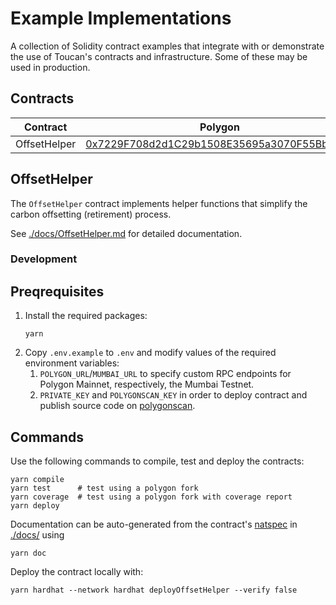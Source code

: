 # Example Implementations

A collection of Solidity contract examples that integrate with or demonstrate the use of Toucan's contracts and infrastructure. Some of these may be used in production.

## Contracts

| Contract     | Polygon                                                                                                                  | Mumbai                                                                                                                          |
| ------------ | ------------------------------------------------------------------------------------------------------------------------ | ------------------------------------------------------------------------------------------------------------------------------- |
| OffsetHelper | [0x7229F708d2d1C29b1508E35695a3070F55BbA479](https://polygonscan.com/address/0x7229F708d2d1C29b1508E35695a3070F55BbA479) | [0xE0a1D62C84f7Ca4611C0ada6cfC3E9187a7A97e6](https://mumbai.polygonscan.com/address/0xE0a1D62C84f7Ca4611C0ada6cfC3E9187a7A97e6) |

## OffsetHelper

The `OffsetHelper` contract implements helper functions that simplify the carbon offsetting (retirement) process.

See [./docs/OffsetHelper.md](./docs/OffsetHelper.md) for detailed documentation.

### Development

## Preqrequisites

1. Install the required packages:
   ```
   yarn
   ```
2. Copy `.env.example` to `.env` and modify values of the required environment variables: 
   1. `POLYGON_URL`/`MUMBAI_URL` to specify custom RPC endpoints for Polygon Mainnet, respectively, the Mumbai Testnet.  
   2. `PRIVATE_KEY` and `POLYGONSCAN_KEY` in order to deploy contract and publish source code on [polygonscan](https://polygonscan.com).

## Commands

Use the following commands to compile, test and deploy the contracts:
```
yarn compile
yarn test      # test using a polygon fork
yarn coverage  # test using a polygon fork with coverage report
yarn deploy
```

Documentation can be auto-generated from the contract's [natspec](https://docs.soliditylang.org/en/latest/natspec-format.html) in [./docs/](./docs/) using
```
yarn doc
```

Deploy the contract locally with:
```
yarn hardhat --network hardhat deployOffsetHelper --verify false
```

